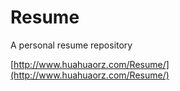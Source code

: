 # Resume
A personal resume repository

[http://www.huahuaorz.com/Resume/](http://www.huahuaorz.com/Resume/)
